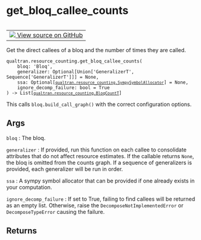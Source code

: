 # get_bloq_callee_counts


<table class="tfo-notebook-buttons tfo-api nocontent" align="left">
<td>
  <a target="_blank" href="https://github.com/quantumlib/Qualtran/blob/main/qualtran/resource_counting/_call_graph.py#L89-L127">
    <img src="https://www.tensorflow.org/images/GitHub-Mark-32px.png" />
    View source on GitHub
  </a>
</td>
</table>



Get the direct callees of a bloq and the number of times they are called.


<pre class="devsite-click-to-copy prettyprint lang-py tfo-signature-link">
<code>qualtran.resource_counting.get_bloq_callee_counts(
    bloq: 'Bloq',
    generalizer: Optional[Union['GeneralizerT', Sequence['GeneralizerT']]] = None,
    ssa: Optional[<a href="../../qualtran/resource_counting/SympySymbolAllocator.html"><code>qualtran.resource_counting.SympySymbolAllocator</code></a>] = None,
    ignore_decomp_failure: bool = True
) -> List[<a href="../../qualtran/resource_counting/BloqCountT.html"><code>qualtran.resource_counting.BloqCountT</code></a>]
</code></pre>



<!-- Placeholder for "Used in" -->

This calls `bloq.build_call_graph()` with the correct configuration options.

<h2 class="add-link">Args</h2>

`bloq`<a id="bloq"></a>
: The bloq.

`generalizer`<a id="generalizer"></a>
: If provided, run this function on each callee to consolidate attributes
  that do not affect resource estimates. If the callable
  returns `None`, the bloq is omitted from the counts graph. If a sequence of
  generalizers is provided, each generalizer will be run in order.

`ssa`<a id="ssa"></a>
: A sympy symbol allocator that can be provided if one already exists in your
  computation.

`ignore_decomp_failure`<a id="ignore_decomp_failure"></a>
: If set to True, failing to find callees will be returned as an
  empty list. Otherwise, raise the `DecomposeNotImplementedError` or `DecomposeTypeError`
  causing the failure.




<h2 class="add-link">Returns</h2>


